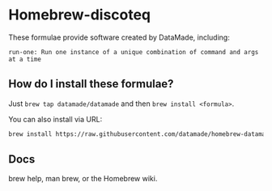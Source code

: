 # Homebrew-discoteq

These formulae provide software created by DataMade, including:

    run-one: Run one instance of a unique combination of command and args at a time

## How do I install these formulae?

Just `brew tap datamade/datamade` and then `brew install <formula>`.

You can also install via URL:

```bash
brew install https://raw.githubusercontent.com/datamade/homebrew-datamade/master/<formula>.rb
```

## Docs

brew help, man brew, or the Homebrew wiki.
